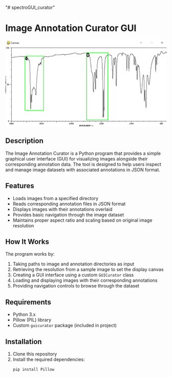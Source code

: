 "# spectroGUI_curator" 
# Image Annotation Curator GUI

![Demo Screenshot](./media/demo0.png)

## Description

The Image Annotation Curator is a Python program that provides a simple graphical user interface (GUI) for visualizing images alongside their corresponding annotation data. The tool is designed to help users inspect and manage image datasets with associated annotations in JSON format.

## Features

- Loads images from a specified directory
- Reads corresponding annotation files in JSON format
- Displays images with their annotations overlaid
- Provides basic navigation through the image dataset
- Maintains proper aspect ratio and scaling based on original image resolution

## How It Works

The program works by:

1. Taking paths to image and annotation directories as input
2. Retrieving the resolution from a sample image to set the display canvas
3. Creating a GUI interface using a custom `GUICurator` class
4. Loading and displaying images with their corresponding annotations
5. Providing navigation controls to browse through the dataset

## Requirements

- Python 3.x
- Pillow (PIL) library
- Custom `guicurator` package (included in project)

## Installation

1. Clone this repository
2. Install the required dependencies:
   ```bash
   pip install Pillow